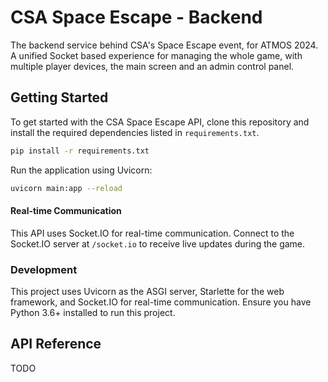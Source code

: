 # CSA Space Escape - Backend

The backend service behind CSA's Space Escape event, for ATMOS 2024. A unified Socket based experience for managing the whole game, with multiple player devices, the main screen and an admin control panel.

## Getting Started

To get started with the CSA Space Escape API, clone this repository and install the required dependencies listed in `requirements.txt`.

```sh 
pip install -r requirements.txt
```

Run the application using Uvicorn:
```sh
uvicorn main:app --reload
```

#### Real-time Communication
This API uses Socket.IO for real-time communication. Connect to the Socket.IO server at `/socket.io` to receive live updates during the game.

### Development
This project uses Uvicorn as the ASGI server, Starlette for the web framework, and Socket.IO for real-time communication. Ensure you have Python 3.6+ installed to run this project.


## API Reference
TODO